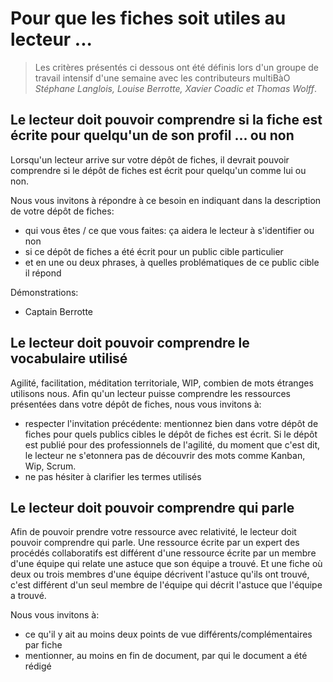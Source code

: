 # Pour que les fiches soit utiles au lecteur ... 

> Les critères présentés ci dessous ont été définis lors d'un groupe de travail intensif d'une semaine avec les contributeurs multiBàO *Stéphane Langlois, Louise Berrotte, Xavier Coadic et Thomas Wolff*. 

## Le lecteur doit pouvoir comprendre si la fiche est écrite pour quelqu'un de son profil ... ou non

Lorsqu'un lecteur arrive sur votre dépôt de fiches, il devrait pouvoir comprendre si le dépôt de fiches est écrit pour quelqu'un comme lui ou non. 

Nous vous invitons à répondre à ce besoin en indiquant dans la description de votre dépôt de fiches: 

* qui vous êtes / ce que vous faites: ça aidera le lecteur à s'identifier ou non
* si ce dépôt de fiches a été écrit pour un public cible particulier
* et en une ou deux phrases, à quelles problématiques de ce public cible il répond

Démonstrations:

* Captain Berrotte 

## Le lecteur doit pouvoir comprendre le vocabulaire utilisé 

Agilité, facilitation, méditation territoriale, WIP, combien de mots étranges utilisons nous. 
Afin qu'un lecteur puisse comprendre les ressources présentées dans votre dépôt de fiches, nous vous invitons à: 
* respecter l'invitation précédente: mentionnez bien dans votre dépôt de fiches pour quels publics cibles le dépôt de fiches est écrit. Si le dépôt est publié pour des professionnels de l'agilité, du moment que c'est dit, le lecteur ne s'etonnera pas de découvrir des mots comme Kanban, Wip, Scrum. 
* ne pas hésiter à clarifier les termes utilisés 

## Le lecteur doit pouvoir comprendre qui parle 

Afin de pouvoir prendre votre ressource avec relativité, le lecteur doit pouvoir comprendre qui parle. Une ressource écrite par un expert des procédés collaboratifs est différent d'une ressource écrite par un membre d'une équipe qui relate une astuce que son équipe a trouvé. 
Et une fiche où deux ou trois membres d'une équipe décrivent l'astuce qu'ils ont trouvé, c'est différent d'un seul membre de l'équipe qui décrit l'astuce que l'équipe a trouvé.

Nous vous invitons à: 
* ce qu'il y ait au moins deux points de vue différents/complémentaires par fiche 
* mentionner, au moins en fin de document, par qui le document a été rédigé 

